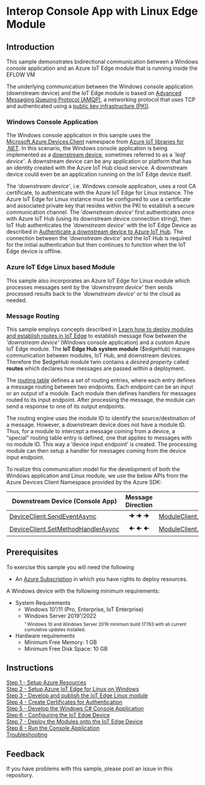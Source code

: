# Interop Console App with Linux Edge Module

## Introduction
This sample demonstrates bidirectional communication between a Windows console application and an Azure IoT Edge module that is running inside the EFLOW VM

The underlying communication between the Windows console application (downstream device) and the IoT Edge module is based on [Advanced Messaging Queuing Protocol (AMQP)](https://docs.microsoft.com/azure/iot-hub/iot-hub-amqp-support), a networking protocol that uses TCP and authenticated using a [public key infrastructure (PKI)](https://en.wikipedia.org/wiki/Public_key_infrastructure).  

### Windows Console Application
The Windows console application in this sample uses the [Microsoft.Azure.Devices.Client](https://docs.microsoft.com/dotnet/api/microsoft.azure.devices.client.deviceclient?view=azure-dotnet) namespace from [Azure IoT libraries for .NET](https://docs.microsoft.com/dotnet/api/overview/azure/iot?view=azure-dotnet).  In this scenario, the Windows console application is being implemented as a [downstream device](https://docs.microsoft.com/azure/iot-edge/how-to-connect-downstream-device), sometimes referred to as a _'leaf device'_. A downstream device can be any application or platform that has an identity created with the Azure IoT Hub cloud service.  A downstream device could even be an application running on the IoT Edge device itself. 

The _'downstream device'_, i.e. Windows console application, uses a root CA certificate, to authenticate with the Azure IoT Edge for Linux instance.  The Azure IoT Edge for Linux instance must be configured to use a certificate and associated private key that resides within the PKI to establish a secure communication channel.  The _'downstream device'_ first authenticates once with Azure IoT Hub (using its downstream device connection string), then IoT Hub authenticates the _'downstream device'_ with the IoT Edge Device as described in [Authenticate a downstream device to Azure IoT Hub](https://docs.microsoft.com/azure/iot-edge/how-to-authenticate-downstream-device).  The connection between the _'downstream device'_ and the IoT Hub is required for the initial authentication but then continues to function when the IoT Edge device is offline.


### Azure IoT Edge Linux based Module 
This sample also incorporates an Azure IoT Edge for Linux module which processes messages sent by the _'downstream device'_ then sends processed results back to the _'downstream device'_ or to the cloud as needed.

### Message Routing
This sample employs concepts described in [Learn how to deploy modules and establish routes in IoT Edge](https://docs.microsoft.com/azure/iot-edge/module-composition) to establish message flow between the _'downstream device'_ (Windows console application) and a custom Azure IoT Edge module. The **IoT Edge Hub system module** ($edgeHub) manages communication between modules, IoT Hub, and downstream devices.  Therefore the $edgeHub module twin contains a _desired property_ called **routes** which declares how messages are passed within a deployment.

The [routing table](https://docs.microsoft.com/azure/iot-edge/module-composition#declare-routes) defines a set of routing entries, where each entry defines a message routing between two endpoints. Each endpoint can be an input or an output of a module. Each module then defines handlers for messages routed to its input endpoint. After processing the message, the module can send a response to one of its output endpoints.

The routing engine uses the module ID to identify the source/destination of a message. However, a downstream device does not have a module ID. Thus, for a module to intercept a message coming from a device, a “special” routing table entry is defined, one that applies to messages with no module ID. This way a ‘device input endpoint’ is created. The processing module can then setup a handler for messages coming from the device input endpoint.

To realize this communication model for the development of both the Windows application and Linux module, we use the below APIs from the Azure Devices Client Namespace provided by the Azure SDK:  

<center>

| Downstream Device (Console App) | Message Direction | Edge Module |
|-------------------|:-----------:|-------------|
| [DeviceClient.SendEventAsync](https://docs.microsoft.com/dotnet/api/microsoft.azure.devices.client.deviceclient.sendeventasync?view=azure-dotnet) | 🠊 🠊 🠊 | [ModuleClient.SetInputMessageHandlerAsync](https://docs.microsoft.com/dotnet/api/microsoft.azure.devices.client.moduleclient.setmessagehandlerasync?view=azure-dotnet) | 
| [DeviceClient.SetMethodHandlerAsync](https://docs.microsoft.com/dotnet/api/microsoft.azure.devices.client.deviceclient.setmethodhandlerasync?view=azure-dotnet) | 🠈 🠈 🠈  | [ModuleClient.InvokeMethodAsync](https://docs.microsoft.com/dotnet/api/microsoft.azure.devices.client.moduleclient.invokemethodasync?view=azure-dotnet) | 

</center>

## Prerequisites
To exercise this sample you will need the following
* An [Azure Subscription](https://azure.microsoft.com/free/) in which you have rights to deploy resources.  

A Windows device with the following minimum requirements:
* System Requirements
   * Windows 10¹/11 (Pro, Enterprise, IoT Enterprise)
   * Windows Server 2019¹/2022  
   <sub>¹ Windows 10 and Windows Server 2019 minimum build 17763 with all current cumulative updates installed.</sub>
* Hardware requirements
  * Minimum Free Memory: 1 GB
  * Minimum Free Disk Space: 10 GB


## Instructions  
[Step 1 - Setup Azure Resources](./Documentation/Setup%20Azure%20Resources.MD)  
[Step 2 - Setup Azure IoT Edge for Linux on Windows](./Documentation/Setup%20Azure%20IoT%20Edge%20for%20Linux%20on%20Windows.MD)  
[Step 3 - Develop and publish the IoT Edge Linux module](./Documentation/Develop%20and%20publish%20the%20IoT%20edge%20Linux%20module.MD)  
[Step 4 - Create Certificates for Authentication](./Documentation/Create%20Certificates%20for%20Authentication.MD)  
[Step 5 - Develop the Windows C# Console Application](./Documentation/Develop%20the%20Windows%20C%23%20Console%20Application.MD)  
[Step 6 - Configuring the IoT Edge Device](./Documentation/Configuring%20the%20IoT%20Edge%20Device.MD)  
[Step 7 - Deploy the Modules onto the IoT Edge Device](./Documentation/Deploy%20the%20Modules%20onto%20the%20IoT%20Edge%20Device.MD)  
[Step 8 - Run the Console Application](./Documentation/Run%20the%20Console%20Application.MD)  
[Troubleshooting](./Documentation/Troubleshooting.MD)  

## Feedback
If you have problems with this sample, please post an issue in this repository.
